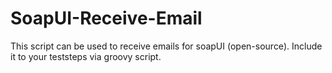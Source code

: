 # SoapUI-Receive-Email

This script can be used to receive emails for soapUI (open-source). Include it to your teststeps via groovy script.
